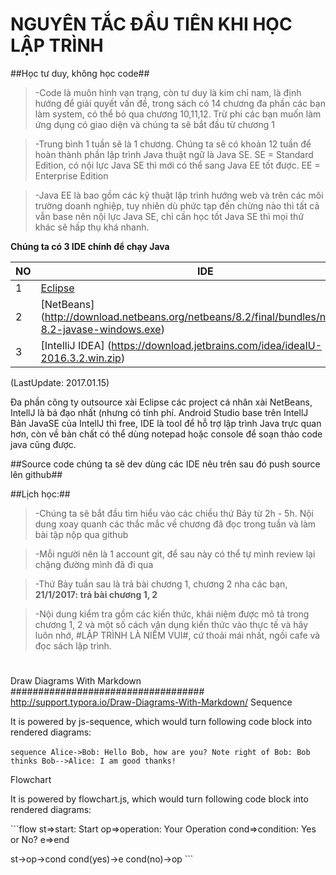 NGUYÊN TẮC ĐẦU TIÊN KHI HỌC LẬP TRÌNH
=====================================
##Học tư duy, không học code##
> -Code là muôn hình vạn trạng, còn tư duy là kim chỉ nam, là định hướng để giải quyết vấn đề, trong sách có 14 chương
đa phần các bạn làm system, có thể bỏ qua chương 10,11,12. Trừ phi các bạn muốn làm ứng dụng có giao diện và chúng ta sẽ bắt đầu từ chương 1

> -Trung bình 1 tuần sẽ là 1 chương. Chúng ta sẽ có khoản 12 tuần để hoàn thành phần lập trình Java
thuật ngữ là Java SE. SE = Standard Edition, có nội lực Java SE thì mới có thể sang Java EE tốt được. EE = Enterprise Edition

> -Java EE là bao gồm các kỹ thuật lập trình hướng web và trên các môi trường doanh nghiệp, tuy nhiên dù phức tạp đến chừng nào thì tất cả vẫn base nên nội lực Java SE, chỉ cần học tốt Java SE thì mọi thứ khác sẽ hấp thụ khá nhanh.


**Chúng ta có 3 IDE chính để chạy Java**

NO | IDE             
---|-----------------
 1 |[Eclipse](https://eclipse.org/downloads/download.php?file=/technology/epp/downloads/release/neon/2/eclipse-java-neon-2-win32-x86_64.zip)      
 2 |[NetBeans] (http://download.netbeans.org/netbeans/8.2/final/bundles/netbeans-8.2-javase-windows.exe)
 3 |[IntelliJ IDEA] (https://download.jetbrains.com/idea/ideaIU-2016.3.2.win.zip)
(LastUpdate: 2017.01.15)

Đa phần công ty outsource xài Eclipse các project cá nhân xài NetBeans, IntellJ là bá đạo nhất (nhưng có tính phí. Android Studio base trên IntellJ
Bản JavaSE của IntellJ thì free, IDE là tool để hỗ trợ lập trình Java trực quan hơn, còn về bản chất có thể dùng notepad hoặc console để soạn thảo code java cũng được.

##Source code chúng ta sẽ dev dùng các IDE nêu trên sau đó push source lên github##


##Lịch học:##
> -Chúng ta sẽ bắt đầu tìm hiểu vào các chiều thứ Bảy từ 2h - 5h. Nội dung xoay quanh các thắc mắc về chương đã đọc trong tuần và làm bài tập
nộp qua github


> -Mỗi người nên là 1 account git, để sau này có thể tự mình review lại chặng đường mình đã đi qua

> -Thứ Bảy tuần sau là trả bài chương 1, chương 2 nha các bạn,  **21/1/2017: trả bài chương 1, 2**

> -Nội dung kiểm tra gồm các kiến thức, khái niệm được mô tả trong chương 1, 2 và một số cách vận dụng kiến thức vào thực tế và hãy luôn nhớ, #LẬP TRÌNH LÀ NIỀM VUI#, cứ thoải mái nhất, ngồi cafe và đọc sách lập trình.
#

Draw Diagrams With Markdown
###################################
http://support.typora.io/Draw-Diagrams-With-Markdown/
Sequence

It is powered by js-sequence, which would turn following code block into rendered diagrams:

​```sequence
Alice->Bob: Hello Bob, how are you?
Note right of Bob: Bob thinks
Bob-->Alice: I am good thanks!
​```


Flowchart

It is powered by flowchart.js, which would turn following code block into rendered diagrams:

​```flow
st=>start: Start
op=>operation: Your Operation
cond=>condition: Yes or No?
e=>end

st->op->cond
cond(yes)->e
cond(no)->op
​```
